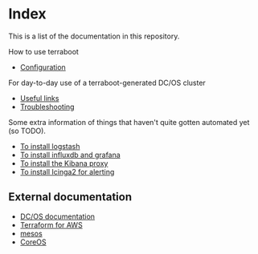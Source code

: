 # Index

This is a list of the documentation in this repository.

How to use terraboot

* [Configuration](cluster-configuration.md)

For day-to-day use of a terraboot-generated DC/OS cluster

* [Useful links](useful-links.md)
* [Troubleshooting](troubleshooting.md)

Some extra information of things that haven't quite gotten automated yet (so TODO).

* [To install logstash](install-logstash.md)
* [To install influxdb and grafana](install-influx.md)
* [To install the Kibana proxy](install-kibana.md)
* [To install Icinga2 for alerting](install-icinga.md)

## External documentation

* [DC/OS documentation](https://dcos.io/docs/1.8/)
* [Terraform for AWS](https://www.terraform.io/docs/providers/aws/index.html)
* [mesos](https://mesos.apache.org/)
* [CoreOS](https://coreos.com/)
